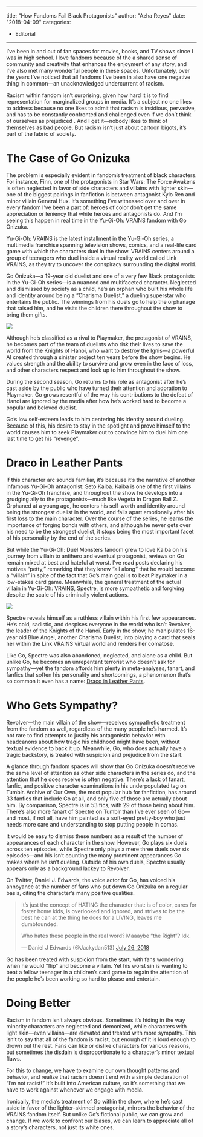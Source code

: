 
---
title: "How Fandoms Fail Black Protagonists"
author: "Azha Reyes"
date: "2018-04-09"
categories:
- Editorial
---

I’ve been in and out of fan spaces for movies, books, and TV shows since I was in high school. I love fandoms because of the a shared sense of community and creativity that enhances the enjoyment of any story, and I’ve also met many wonderful people in these spaces. Unfortunately, over the years I’ve noticed that all fandoms I’ve been in also have one negative thing in common—an unacknowledged undercurrent of racism.

Racism within fandom isn’t surprising, given how hard it is to find representation for marginalized groups in media. It’s a subject no one likes to address because no one likes to admit that racism is insidious, pervasive, and has to be constantly confronted and challenged even if we don’t think of ourselves as prejudiced . And I get it—nobody likes to think of themselves as bad people. But racism isn’t just about cartoon bigots, it’s part of the fabric of society.

# The Case of Go Onizuka

The problem is especially evident in fandom’s treatment of black characters. For instance, Finn, one of the protagonists in Star Wars: The Force Awakens is often neglected in favor of side characters and villains with lighter skin—one of the biggest pairings in fanfiction is between antagonist Kylo Ren and minor villain General Hux. It’s something I’ve witnessed over and over in every fandom I’ve been a part of: heroes of color don’t get the same appreciation or leniency that white heroes and antagonists do. And I’m seeing this happen in real time in the Yu-Gi-Oh: VRAINS fandom with Go Onizuka. 

Yu-Gi-Oh: VRAINS is the latest installment in the Yu-Gi-Oh series, a multimedia franchise spanning television shows, comics, and a real-life card game with which the characters duel in the show. VRAINS centers around a group of teenagers who duel inside a virtual reality world called Link VRAINS, as they try to uncover the conspiracy surrounding the digital world. 

Go Onizuka—a 19-year old duelist and one of a very few Black protagonists in the Yu-Gi-Oh series—is a nuanced and multifaceted character. Neglected and dismissed by society as a child, he&#8217;s an orphan who built his whole life and identity around being a “Charisma Duelist,” a dueling superstar who entertains the public. The winnings from his duels go to help the orphanage that raised him, and he visits the children there throughout the show to bring them gifts.

![](https://i2.wp.com/vrvblog.co/wp-content/uploads/2018/09/image1.jpg?resize=1170%2C658&#038;ssl=1)

Although he’s classified as a rival to Playmaker, the protagonist of VRAINS, he becomes part of the team of duelists who risk their lives to save the world from the Knights of Hanoi, who want to destroy the Ignis—a powerful AI created through a sinister project ten years before the show begins. He values strength and the ability to survive and grow even in the face of loss, and other characters respect and look up to him throughout the show. 

During the second season, Go returns to his role as antagonist after he’s cast aside by the public who have turned their attention and adoration to Playmaker. Go grows resentful of the way his contributions to the defeat of Hanoi are ignored by the media after how he’s worked hard to become a popular and beloved duelist.

Go&#8217;s low self-esteem leads to him centering his identity around dueling. Because of this, his desire to stay in the spotlight and prove himself to the world causes him to seek Playmaker out to convince him to duel him one last time to get his “revenge”.

# Draco in Leather Pants

If this character arc sounds familiar, it’s because it’s the narrative of another infamous Yu-Gi-Oh antagonist: Seto Kaiba. Kaiba is one of the first villains in the Yu-Gi-Oh franchise, and throughout the show he develops into a grudging ally to the protagonists—much like Vegeta in Dragon Ball Z. Orphaned at a young age, he centers his self-worth and identity around being the strongest duelist in the world, and falls apart emotionally after his first loss to the main character. Over the course of the series, he learns the importance of forging bonds with others, and although he never gets over his need to be the strongest duelist, it stops being the most important facet of his personality by the end of the series. 

But while the Yu-Gi-Oh: Duel Monsters fandom grew to love Kaiba on his journey from villain to antihero and eventual protagonist, reviews on Go remain mixed at best and hateful at worst. I&#8217;ve read posts declaring his motives &#8220;petty,&#8221; remarking that they knew &#8220;all along&#8221; that he would become a “villain” in spite of the fact that Go’s main goal is to beat Playmaker in a low-stakes card game. Meanwhile, the general treatment of the actual villain in Yu-Gi-Oh: VRAINS, Spectre, is more sympathetic and forgiving despite the scale of his criminally violent actions.

![](https://i1.wp.com/vrvblog.co/wp-content/uploads/2018/09/image3-1.png?resize=1170%2C658&#038;ssl=1)

Spectre reveals himself as a ruthless villain within his first few appearances. He’s cold, sadistic, and despises everyone in the world who isn’t Revolver, the leader of the Knights of the Hanoi. Early in the show, he manipulates 16-year old Blue Angel, another Charisma Duelist, into playing a card that seals her within the Link VRAINS virtual world and renders her comatose. 

Like Go, Spectre was also abandoned, neglected, and alone as a child. But unlike Go, he becomes an unrepentant terrorist who doesn’t ask for sympathy—yet the fandom affords him plenty in meta-analyses, fanart, and fanfics that soften his personality and shortcomings, a phenomenon that’s so common it even has a name: [Draco in Leather Pants](https://tvtropes.org/pmwiki/pmwiki.php/Main/DracoInLeatherPants).

# Who Gets Sympathy?

Revolver—the main villain of the show—receives sympathetic treatment from the fandom as well, regardless of the many people he’s harmed. It’s not rare to find attempts to justify his antagonistic behavior with headcanons about how tragic his childhood might have been, without textual evidence to back it up. Meanwhile, Go, who does actually have a tragic backstory, is treated with suspicion and prejudice from the start.

A glance through fandom spaces will show that Go Onizuka doesn’t receive the same level of attention as other side characters in the series do, and the attention that he does receive is often negative. There’s a lack of fanart, fanfic, and positive character examinations in his underpopulated tag on Tumblr. Archive of Our Own, the most popular hub for fanfiction, has around 33 fanfics that include Go at all, and only five of those are actually about him. By comparison, Spectre is in 53 fics, with 29 of those being about him. There’s also more fanart of Spectre on Tumblr than I’ve ever seen of Go—and most, if not all, have him painted as a soft-eyed pretty-boy who just needs more care and understanding to stop putting people in comas.

It would be easy to dismiss these numbers as a result of the number of appearances of each character in the show. However, Go plays six duels across ten episodes, while Spectre only plays a mere three duels over six episodes—and his isn’t counting the many prominent appearances Go makes where he isn’t dueling. Outside of his own duels, Spectre usually appears only as a background lackey to Revolver. 

On Twitter, Daniel J. Edwards, the voice actor for Go, has voiced his annoyance at the number of fans who put down Go Onizuka on a regular basis, citing the character’s many positive qualities.

> It’s just the concept of HATING the character that: is of color, cares for foster home kids, is overlooked and ignored, and strives to be the best he can at the thing he does for a LIVING, leaves me dumbfounded. 
> 
> Who hates these people in the real word? Maaaybe “the Right”? Idk.
> 
> &mdash; Daniel J Edwards (@Jackydan513) [July 26, 2018](https://twitter.com/Jackydan513/status/1022500133840277504?ref_src=twsrc%5Etfw)

Go has been treated with suspicion from the start, with fans wondering when he would “flip” and become a villain. Yet his worst sin is wanting to beat a fellow teenager in a children’s card game to regain the attention of the people he’s been working so hard to please and entertain.

# Doing Better

Racism in fandom isn’t always obvious. Sometimes it’s hiding in the way minority characters are neglected and demonized, while characters with light skin—even villains—are elevated and treated with more sympathy. This isn’t to say that all of the fandom is racist, but enough of it is loud enough to drown out the rest. Fans can like or dislike characters for various reasons, but sometimes the disdain is disproportionate to a character’s minor textual flaws. 

For this to change, we have to examine our own thought patterns and behavior, and realize that racism doesn’t end with a simple declaration of “I’m not racist!” It’s built into American culture, so it’s something that we have to work against whenever we engage with media. 

Ironically, the media’s treatment of Go within the show, where he’s cast aside in favor of the lighter-skinned protagonist, mirrors the behavior of the VRAINS fandom itself. But unlike Go’s fictional public, we can grow and change. If we work to confront our biases, we can learn to appreciate all of a story’s characters, not just its white ones. 
